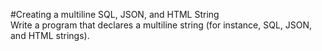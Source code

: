#Creating  a multiline SQL, JSON, and  HTML String
<br/>
Write a program that declares a multiline string (for instance, SQL, JSON, and HTML strings).